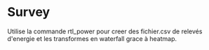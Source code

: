# Survey
Utilise la commande rtl_power pour creer des fichier.csv de relevés d'energie et les transformes en waterfall grace à heatmap.
